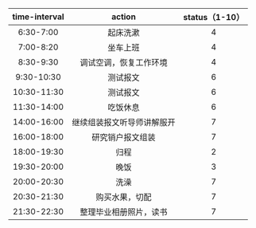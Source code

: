 | time-interval | action | status（1-10） |
| :------:| :------: | :------: |
| 6:30-7:00 | 起床洗漱 | 4 |
| 7:00-8:20 | 坐车上班 | 4 |
| 8:30-9:30 | 调试空调，恢复工作环境 | 4 |
| 9:30-10:30 | 测试报文 | 6 |
| 10:30-11:30 | 测试报文 | 6 |
| 11:30-14:00 | 吃饭休息 | 6 |
| 14:00-16:00 | 继续组装报文听导师讲解服开 | 7 |
| 16:00-18:00 | 研究销户报文组装 | 7 |
| 18:00-19:30 | 归程 | 2 |
| 19:30-20:00 | 晚饭 | 3 |
| 20:00-20:30 | 洗澡 | 7 |
| 20:30-21:30 | 购买水果，切配 | 7 |
| 21:30-22:30 | 整理毕业相册照片，读书 | 7 |
